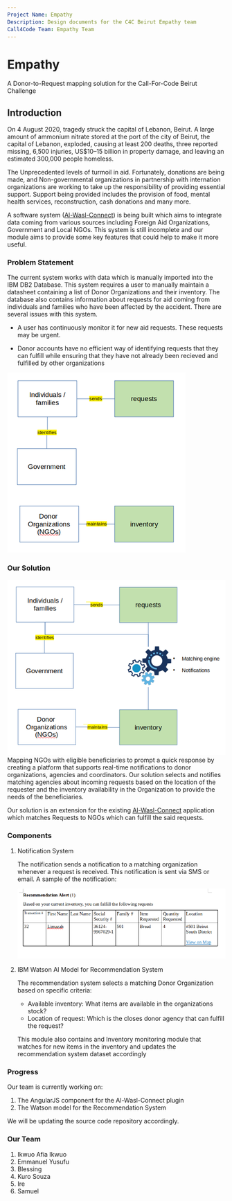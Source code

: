 ```yaml
---
Project Name: Empathy
Description: Design documents for the C4C Beirut Empathy team
Call4Code Team: Empathy Team 
---
```

# Empathy
A Donor-to-Request mapping solution for the Call-For-Code Beirut Challenge

## Introduction

On 4 August 2020, tragedy struck the capital of Lebanon, Beirut. A large amount of ammonium nitrate stored at the port of the city of Beirut, the capital of Lebanon, exploded, causing at least 200 deaths, three reported missing, 6,500 injuries, US$10–15 billion in property damage, and leaving an estimated 300,000 people homeless. 

The Unprecedented levels of turmoil in aid. Fortunately, donations are being made, and Non-governmental organizations in partnership with internation organizations are working to take up the responsibility of providing essential support. Support being provided includes the provision of food, mental health services, reconstruction, cash donations and many more. 

A software system ([Al-Wasl-Connect](#)) is being built which aims to integrate data coming from various sources including Foreign Aid Organizations, Government and Local NGOs. This system is still incomplete and our module aims to provide some key features that could help to make it more useful.

### Problem Statement 

The current system works with data which is manually imported into the IBM DB2 Database. This system requires a user to manually maintain a datasheet containing a list of Donor Organizations and their inventory. The database also contains information about requests for aid coming from individuals and families who have been affected by the accident. There are several issues with this system.

* A user has continuously monitor it for new aid requests. These requests may be urgent.

* Donor accounts have no efficient way of identifying requests that they can fulfill while ensuring that they have not already been recieved and fulfilled by other organizations

![](./images/architecture-before.png)

### Our Solution 

![Empathy module integrated into Al-Wasl-Connect](./images/architecture-final.png)
Mapping NGOs with eligible beneficiaries to prompt a quick response by creating a platform that supports real-time notifications to donor organizations, agencies and coordinators. Our solution selects and notifies matching agencies about incoming requests based on the location of the requester and the inventory availability in the Organization to provide the needs of the beneficiaries. 

Our solution is an extension for the existing [Al-Wasl-Connect]() application which matches Requests to NGOs which can fulfill the said requests. 

### Components

1. Notification System

   The notification sends a notification to a matching organization whenever a request is received. This notification is sent via SMS or email. A sample of the notification:

   ![notification](./images/notification.png)

2. IBM Watson AI Model for Recommendation System

   The recommendation system selects a matching Donor Organization based on specific criteria:

   * Available inventory: What items are available in the organizations stock?
   * Location of request: Which is the closes donor agency that can fulfill the request?

   This module also contains and Inventory monitoring module that watches for new items in the inventory and updates the recommendation system dataset accordingly

### Progress

Our team is currently working on:

1. The AngularJS component for the Al-Wasl-Connect plugin
2. The Watson model for the Recommendation System

We will be updating the source code repository accordingly.



### Our Team

1. Ikwuo Afia Ikwuo
2. Emmanuel Yusufu
3. Blessing
4. Kuro Souza
5. Ire
6. Samuel
